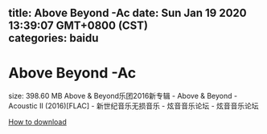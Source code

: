 
title: Above Beyond -Ac
date: Sun Jan 19 2020 13:39:07 GMT+0800 (CST)    
categories: baidu
---

# Above Beyond -Ac
size: 398.60 MB
 Above & Beyond乐团2016新专辑 - Above & Beyond - Acoustic II (2016)[FLAC] - 新世纪音乐无损音乐 - 炫音音乐论坛 - 炫音音乐论坛
 

[How to download](https://bpcam.bemobtrk.com/go/2ceec3aa-1ca2-46d6-b9ff-aaa5c184517c?jno=1690)